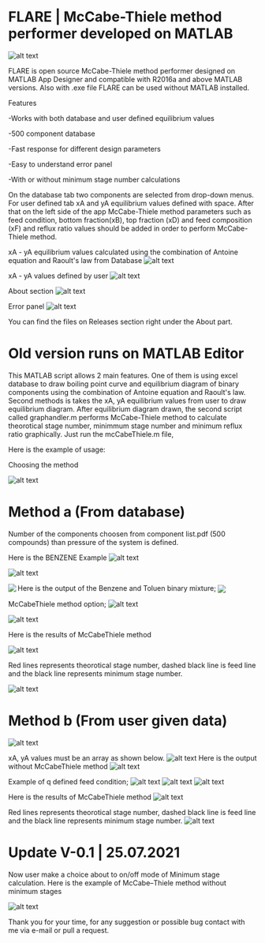 # FLARE | McCabe-Thiele method performer developed on MATLAB
![alt text](https://cdn.discordapp.com/attachments/861530555715682304/884040839750381578/scd.PNG)

FLARE is open source McCabe-Thiele method performer designed on MATLAB App Designer and compatible with R2016a and above MATLAB versions. Also with .exe file FLARE can be used without MATLAB installed.

Features

-Works with both database and user defined equilibrium values 

-500 component database

-Fast response for different design parameters

-Easy to understand error panel

-With or without minimum stage number calculations

On the database tab two components are selected from drop-down menus. For user defined tab xA and yA  equilibrium values defined with space.
After that on the left side of the app McCabe-Thiele method parameters such as feed condition, bottom fraction(xB), top fraction (xD) and feed composition (xF)
and reflux ratio values should be added in order to perform McCabe-Thiele method.

xA - yA equilibrium values calculated using the combination of Antoine equation and Raoult's law from Database
![alt text](https://cdn.discordapp.com/attachments/861530555715682304/884041877492473856/database.PNG)

xA - yA values defined by user
![alt text](https://cdn.discordapp.com/attachments/861530555715682304/884041860933382175/userdefined.PNG)

About section
![alt text](https://cdn.discordapp.com/attachments/861530555715682304/884041869380710480/about.PNG)

Error panel
![alt text](https://cdn.discordapp.com/attachments/861530555715682304/884043849012477952/errorpanel.PNG)

You can find the files on Releases section right under the About part.

# Old version runs on MATLAB Editor

This MATLAB script allows 2 main features. One of them is using excel database to draw boiling point curve and equilibrium diagram of binary components using the combination of Antoine equation and Raoult's law. Second methods is takes the xA, yA equilibrium values from user to draw equilibrium diagram. 
After equilibrium diagram drawn, the second script called graphandler.m performs McCabe-Thiele method to calculate theorotical stage number, minimmum stage number and minimum reflux ratio graphically. Just run the mcCabeThiele.m file,

Here is the example of usage:

Choosing the method

![alt text](https://media.discordapp.net/attachments/861530555715682304/861530604251250698/Screenshot_1.png)

# Method a (From database)
Number of the components choosen from component list.pdf (500 compounds) than pressure of the system is defined.

Here is the BENZENE Example
![alt text](https://cdn.discordapp.com/attachments/861530555715682304/868614432266264636/unknown.png)

![alt text](https://media.discordapp.net/attachments/861530555715682304/861530992593862656/Screenshot_2.png)

Here is the output of the Benzene and Toluen binary mixture;
<a href="https://github.com/Voltranex/McCabeThiele/edit/main/README.md">
  <img align="left" src="https://media.discordapp.net/attachments/861530555715682304/862984125496557568/antonie.png" />
</a>
<a href="https://github.com/Voltranex/McCabeThiele/edit/main/README.md">
  <img align="center" src="https://media.discordapp.net/attachments/861530555715682304/861531661027246080/Antoniexaya.png" />
</a>

McCabeThiele method option;
![alt text](https://cdn.discordapp.com/attachments/861530555715682304/861532957638262814/Screenshot_4.png)

![alt text](https://cdn.discordapp.com/attachments/861530555715682304/861532966852886528/Screenshot_5.png)

Here is the results of  McCabeThiele method

![alt text](https://media.discordapp.net/attachments/861530555715682304/861532872711864330/McCabe-Thiele.png)

Red lines represents theorotical stage number, dashed black line is feed line and the black line represents minimum stage number.

![alt text](https://cdn.discordapp.com/attachments/861530555715682304/861532965933547520/Screenshot_6.png)


# Method b (From user given data)
![alt text](https://media.discordapp.net/attachments/861530555715682304/861534004251197490/Screenshot_7.png)

xA, yA values must be an array as shown below.
![alt text](https://media.discordapp.net/attachments/861530555715682304/861534005584592927/Screenshot_8.png)
Here is the output without McCabeThiele method
![alt text](https://media.discordapp.net/attachments/861530555715682304/861535485864050698/untitled.png)

Example of q defined feed condition;
![alt text](https://media.discordapp.net/attachments/861530555715682304/861534006813917184/Screenshot_9.png)
![alt text](https://media.discordapp.net/attachments/861530555715682304/861534008441176084/Screenshot_10.png)
![alt text](https://media.discordapp.net/attachments/861530555715682304/861534009438896188/Screenshot_11.png)

Here is the results of  McCabeThiele method
![alt text](https://media.discordapp.net/attachments/861530555715682304/861535278555856896/McCabe-Thiele.png)

Red lines represents theorotical stage number, dashed black line is feed line and the black line represents minimum stage number.
![alt text](https://media.discordapp.net/attachments/861530555715682304/861536391195262976/Screenshot_13.png?width=953&height=188)

# Update V-0.1 | 25.07.2021

Now user make a choice about to on/off mode of Minimum stage calculation.
Here is the example of McCabe–Thiele method without minimum stages

![alt text](https://cdn.discordapp.com/attachments/861530555715682304/868619362028884010/McCabe-Thiele.png)

Thank you for your time, for any suggestion or possible bug contact with me via e-mail or pull a request.











